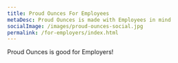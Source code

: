 ```yaml
---
title: Proud Ounces For Employees
metaDesc: Proud Ounces is made with Employees in mind
socialImage: /images/proud-ounces-social.jpg
permalink: /for-employers/index.html
---
```

Proud Ounces is good for Employers!